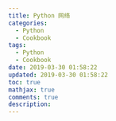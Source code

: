 ```yaml
---
title: Python 网络
categories:
  - Python
  - Cookbook
tags:
  - Python
  - Cookbook
date: 2019-03-30 01:58:22
updated: 2019-03-30 01:58:22
toc: true
mathjax: true
comments: true
description: 
---
```

